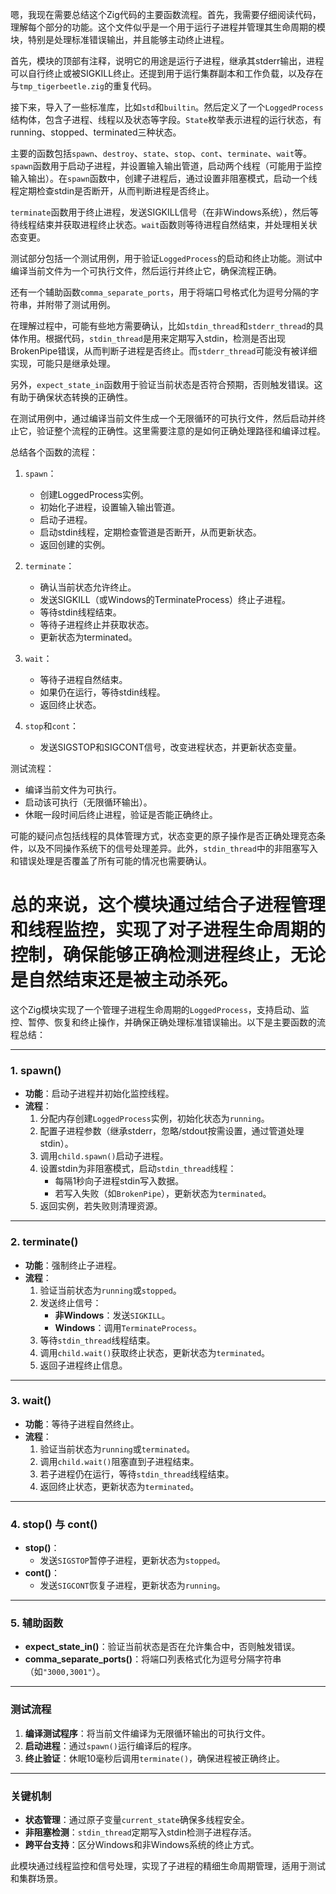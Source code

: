 嗯，我现在需要总结这个Zig代码的主要函数流程。首先，我需要仔细阅读代码，理解每个部分的功能。这个文件似乎是一个用于运行子进程并管理其生命周期的模块，特别是处理标准错误输出，并且能够主动终止进程。

首先，模块的顶部有注释，说明它的用途是运行子进程，继承其stderr输出，进程可以自行终止或被SIGKILL终止。还提到用于运行集群副本和工作负载，以及存在与`tmp_tigerbeetle.zig`的重复代码。

接下来，导入了一些标准库，比如`std`和`builtin`。然后定义了一个`LoggedProcess`结构体，包含子进程、线程以及状态等字段。`State`枚举表示进程的运行状态，有running、stopped、terminated三种状态。

主要的函数包括`spawn`、`destroy`、`state`、`stop`、`cont`、`terminate`、`wait`等。`spawn`函数用于启动子进程，并设置输入输出管道，启动两个线程（可能用于监控输入输出）。在`spawn`函数中，创建子进程后，通过设置非阻塞模式，启动一个线程定期检查stdin是否断开，从而判断进程是否终止。

`terminate`函数用于终止进程，发送SIGKILL信号（在非Windows系统），然后等待线程结束并获取进程终止状态。`wait`函数则等待进程自然结束，并处理相关状态变更。

测试部分包括一个测试用例，用于验证`LoggedProcess`的启动和终止功能。测试中编译当前文件为一个可执行文件，然后运行并终止它，确保流程正确。

还有一个辅助函数`comma_separate_ports`，用于将端口号格式化为逗号分隔的字符串，并附带了测试用例。

在理解过程中，可能有些地方需要确认，比如`stdin_thread`和`stderr_thread`的具体作用。根据代码，`stdin_thread`是用来定期写入stdin，检测是否出现BrokenPipe错误，从而判断子进程是否终止。而`stderr_thread`可能没有被详细实现，可能只是继承处理。

另外，`expect_state_in`函数用于验证当前状态是否符合预期，否则触发错误。这有助于确保状态转换的正确性。

在测试用例中，通过编译当前文件生成一个无限循环的可执行文件，然后启动并终止它，验证整个流程的正确性。这里需要注意的是如何正确处理路径和编译过程。

总结各个函数的流程：

1. `spawn`：
   - 创建LoggedProcess实例。
   - 初始化子进程，设置输入输出管道。
   - 启动子进程。
   - 启动stdin线程，定期检查管道是否断开，从而更新状态。
   - 返回创建的实例。

2. `terminate`：
   - 确认当前状态允许终止。
   - 发送SIGKILL（或Windows的TerminateProcess）终止子进程。
   - 等待stdin线程结束。
   - 等待子进程终止并获取状态。
   - 更新状态为terminated。

3. `wait`：
   - 等待子进程自然结束。
   - 如果仍在运行，等待stdin线程。
   - 返回终止状态。

4. `stop`和`cont`：
   - 发送SIGSTOP和SIGCONT信号，改变进程状态，并更新状态变量。

测试流程：
- 编译当前文件为可执行。
- 启动该可执行（无限循环输出）。
- 休眠一段时间后终止进程，验证是否能正确终止。

可能的疑问点包括线程的具体管理方式，状态变更的原子操作是否正确处理竞态条件，以及不同操作系统下的信号处理差异。此外，`stdin_thread`中的非阻塞写入和错误处理是否覆盖了所有可能的情况也需要确认。

总的来说，这个模块通过结合子进程管理和线程监控，实现了对子进程生命周期的控制，确保能够正确检测进程终止，无论是自然结束还是被主动杀死。
================================================
这个Zig模块实现了一个管理子进程生命周期的`LoggedProcess`，支持启动、监控、暂停、恢复和终止操作，并确保正确处理标准错误输出。以下是主要函数的流程总结：

---

### **1. spawn()**
- **功能**：启动子进程并初始化监控线程。
- **流程**：
  1. 分配内存创建`LoggedProcess`实例，初始化状态为`running`。
  2. 配置子进程参数（继承stderr，忽略/stdout按需设置，通过管道处理stdin）。
  3. 调用`child.spawn()`启动子进程。
  4. 设置stdin为非阻塞模式，启动`stdin_thread`线程：
     - 每隔1秒向子进程stdin写入数据。
     - 若写入失败（如`BrokenPipe`），更新状态为`terminated`。
  5. 返回实例，若失败则清理资源。

---

### **2. terminate()**
- **功能**：强制终止子进程。
- **流程**：
  1. 验证当前状态为`running`或`stopped`。
  2. 发送终止信号：
     - **非Windows**：发送`SIGKILL`。
     - **Windows**：调用`TerminateProcess`。
  3. 等待`stdin_thread`线程结束。
  4. 调用`child.wait()`获取终止状态，更新状态为`terminated`。
  5. 返回子进程终止信息。

---

### **3. wait()**
- **功能**：等待子进程自然终止。
- **流程**：
  1. 验证当前状态为`running`或`terminated`。
  2. 调用`child.wait()`阻塞直到子进程结束。
  3. 若子进程仍在运行，等待`stdin_thread`线程结束。
  4. 返回终止状态，更新状态为`terminated`。

---

### **4. stop() 与 cont()**
- **stop()**：
  - 发送`SIGSTOP`暂停子进程，更新状态为`stopped`。
- **cont()**：
  - 发送`SIGCONT`恢复子进程，更新状态为`running`。

---

### **5. 辅助函数**
- **expect_state_in()**：验证当前状态是否在允许集合中，否则触发错误。
- **comma_separate_ports()**：将端口列表格式化为逗号分隔字符串（如`"3000,3001"`）。

---

### **测试流程**
1. **编译测试程序**：将当前文件编译为无限循环输出的可执行文件。
2. **启动进程**：通过`spawn()`运行编译后的程序。
3. **终止验证**：休眠10毫秒后调用`terminate()`，确保进程被正确终止。

---

### **关键机制**
- **状态管理**：通过原子变量`current_state`确保多线程安全。
- **非阻塞检测**：`stdin_thread`定期写入stdin检测子进程存活。
- **跨平台支持**：区分Windows和非Windows系统的终止方式。

此模块通过线程监控和信号处理，实现了子进程的精细生命周期管理，适用于测试和集群场景。